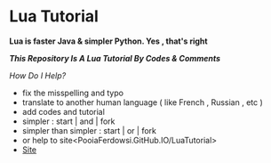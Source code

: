 # Lua Tutorial
**Lua is faster Java & simpler Python. Yes , that's right** 

***This Repository Is A Lua Tutorial By Codes & Comments***

*How Do I Help?*
* fix the misspelling and typo
* translate to another human language ( like French , Russian , etc )
* add codes and tutorial
* simpler : start | and | fork
* simpler than simpler : start | or | fork
* or help to site<PooiaFerdowsi.GitHub.IO/LuaTutorial>
* [Site](https://PooiaFerdowsi.GitHub.IO/LuaTutorial)
